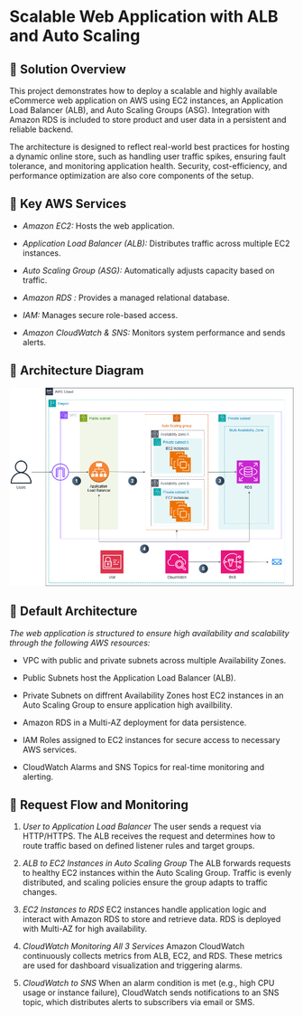# Scalable Web Application with ALB and Auto Scaling
## 🧭 Solution Overview
This project demonstrates how to deploy a scalable and highly available eCommerce web application on AWS using EC2 instances, an Application Load Balancer (ALB), and Auto Scaling Groups (ASG). Integration with Amazon RDS is included to store product and user data in a persistent and reliable backend.

The architecture is designed to reflect real-world best practices for hosting a dynamic online store, such as handling user traffic spikes, ensuring fault tolerance, and monitoring application health. Security, cost-efficiency, and performance optimization are also core components of the setup.

## 🎯 Key AWS Services
- *Amazon EC2:* Hosts the web application.

- *Application Load Balancer (ALB):* Distributes traffic across multiple EC2 instances.

- *Auto Scaling Group (ASG):* Automatically adjusts capacity based on traffic.

- *Amazon RDS :* Provides a managed relational database.

- *IAM:* Manages secure role-based access.

- *Amazon CloudWatch & SNS:* Monitors system performance and sends alerts.

## 🧱 Architecture Diagram

![Architecture Diagram](./AWS%20Manara%20Updated.png)

## 🧩 Default Architecture
*The web application is structured to ensure high availability and scalability through the following AWS resources:*

- VPC with public and private subnets across multiple Availability Zones.

- Public Subnets host the Application Load Balancer (ALB).

- Private Subnets on diffrent Availability Zones host EC2 instances in an Auto Scaling Group to ensure application high availbility.

- Amazon RDS in a Multi-AZ deployment for data persistence.

- IAM Roles assigned to EC2 instances for secure access to necessary AWS services.

- CloudWatch Alarms and SNS Topics for real-time monitoring and alerting.

## 🔁 Request Flow and Monitoring
1. *User to Application Load Balancer*
The user sends a request via HTTP/HTTPS. The ALB receives the request and determines how to route traffic based on defined listener rules and target groups.

2. *ALB to EC2 Instances in Auto Scaling Group*
The ALB forwards requests to healthy EC2 instances within the Auto Scaling Group. Traffic is evenly distributed, and scaling policies ensure the group adapts to traffic changes.

3. *EC2 Instances to RDS*
EC2 instances handle application logic and interact with Amazon RDS to store and retrieve data. RDS is deployed with Multi-AZ for high availability.

4. *CloudWatch Monitoring All 3 Services*
Amazon CloudWatch continuously collects metrics from ALB, EC2, and RDS. These metrics are used for dashboard visualization and triggering alarms.

5. *CloudWatch to SNS*
When an alarm condition is met (e.g., high CPU usage or instance failure), CloudWatch sends notifications to an SNS topic, which distributes alerts to subscribers via email or SMS.

